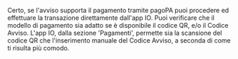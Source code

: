 Certo, se l'avviso supporta il pagamento tramite pagoPA puoi procedere ed effettuare la transazione direttamente dall'app IO.
Puoi verificare che il modello di pagamento sia adatto se è disponibile il codice QR, e/o il Codice Avviso. L'app IO, dalla sezione 'Pagamenti', permette sia la scansione del codice QR che l'inserimento manuale del Codice Avviso, a seconda di come ti risulta più comodo.